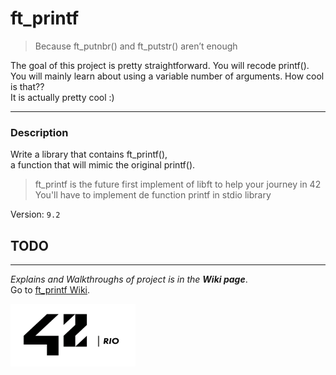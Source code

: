# ft_printf

<!-- Project Intro -->
>	Because ft_putnbr() and ft_putstr() aren’t enough

<!-- Project Sumary -->
The goal of this project is pretty straightforward. You will recode printf().   
You will mainly learn about using a variable number of arguments. How cool is that??   
It is actually pretty cool :)

---

<!-- Description -->
### Description
Write a library that contains ft_printf(),   
a function that will mimic the original printf().

>	ft_printf is the future first implement of libft to help your journey in 42   
>	You'll have to implement de function printf in stdio library   

Version: `9.2`

## TODO

<!-- Footer -->
---

_Explains and Walkthroughs of project is in the **Wiki page**_.  
Go to [ft_printf Wiki][wiki].

<img height="100" width="200" src="https://github.com/Thfirmin/Thfirmin/blob/main/srcs/42_badges/42rio_logo.svg">

<!-- Links -->
[wiki]:<https://github.com/Thfirmin/ft_printf/wiki>
